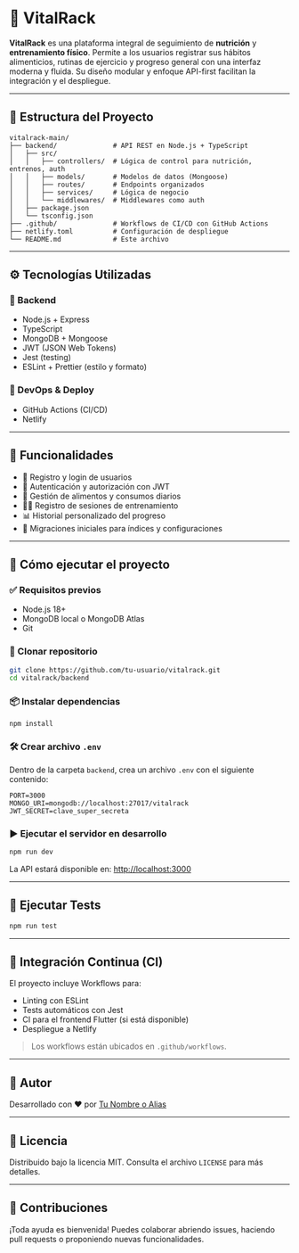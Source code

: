 # 🧠 VitalRack

**VitalRack** es una plataforma integral de seguimiento de **nutrición** y **entrenamiento físico**. Permite a los usuarios registrar sus hábitos alimenticios, rutinas de ejercicio y progreso general con una interfaz moderna y fluida. Su diseño modular y enfoque API-first facilitan la integración y el despliegue.

---

## 📁 Estructura del Proyecto

```
vitalrack-main/
├── backend/              # API REST en Node.js + TypeScript
│   ├── src/
│   │   ├── controllers/  # Lógica de control para nutrición, entrenos, auth
│   │   ├── models/       # Modelos de datos (Mongoose)
│   │   ├── routes/       # Endpoints organizados
│   │   ├── services/     # Lógica de negocio
│   │   └── middlewares/  # Middlewares como auth
│   ├── package.json
│   └── tsconfig.json
├── .github/              # Workflows de CI/CD con GitHub Actions
├── netlify.toml          # Configuración de despliegue
└── README.md             # Este archivo
```

---

## ⚙️ Tecnologías Utilizadas

### 🔧 Backend
- Node.js + Express
- TypeScript
- MongoDB + Mongoose
- JWT (JSON Web Tokens)
- Jest (testing)
- ESLint + Prettier (estilo y formato)

### 🚀 DevOps & Deploy
- GitHub Actions (CI/CD)
- Netlify

---

## 🧩 Funcionalidades

- 🔐 Registro y login de usuarios
- 🔑 Autenticación y autorización con JWT
- 🥗 Gestión de alimentos y consumos diarios
- 🏋️‍♂️ Registro de sesiones de entrenamiento
- 📊 Historial personalizado del progreso
- 🔄 Migraciones iniciales para índices y configuraciones

---

## 🚀 Cómo ejecutar el proyecto

### ✅ Requisitos previos

- Node.js 18+
- MongoDB local o MongoDB Atlas
- Git

### 🔄 Clonar repositorio

```bash
git clone https://github.com/tu-usuario/vitalrack.git
cd vitalrack/backend
```

### 📦 Instalar dependencias

```bash
npm install
```

### 🛠️ Crear archivo `.env`

Dentro de la carpeta `backend`, crea un archivo `.env` con el siguiente contenido:

```
PORT=3000
MONGO_URI=mongodb://localhost:27017/vitalrack
JWT_SECRET=clave_super_secreta
```

### ▶️ Ejecutar el servidor en desarrollo

```bash
npm run dev
```

La API estará disponible en: [http://localhost:3000](http://localhost:3000)

---

## 🧪 Ejecutar Tests

```bash
npm run test
```

---

## 🔁 Integración Continua (CI)

El proyecto incluye Workflows para:

- Linting con ESLint
- Tests automáticos con Jest
- CI para el frontend Flutter (si está disponible)
- Despliegue a Netlify

> Los workflows están ubicados en `.github/workflows`.

---

## 👤 Autor

Desarrollado con ❤️ por [Tu Nombre o Alias](https://github.com/tu-usuario)

---

## 📝 Licencia

Distribuido bajo la licencia MIT. Consulta el archivo `LICENSE` para más detalles.

---

## 🤝 Contribuciones

¡Toda ayuda es bienvenida! Puedes colaborar abriendo issues, haciendo pull requests o proponiendo nuevas funcionalidades.
